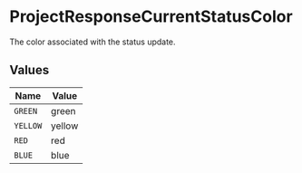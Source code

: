 # ProjectResponseCurrentStatusColor

The color associated with the status update.


## Values

| Name     | Value    |
| -------- | -------- |
| `GREEN`  | green    |
| `YELLOW` | yellow   |
| `RED`    | red      |
| `BLUE`   | blue     |